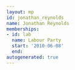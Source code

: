 ```yaml
---
layout: mp
id: jonathan_reynolds
name: Jonathan Reynolds
memberships:
- id: lab
  name: Labour Party
  start: '2010-06-08'
  end: 
autogenerated: true
---
```


